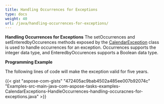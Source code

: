 ```yaml
---
title: Handling Occurrences for Exceptions
type: docs
weight: 40
url: /java/handling-occurrences-for-exceptions/
---
```


**Handling Occurrences for Exceptions**
The setOccurrences and setEnteredbyOccurences methods exposed by the [CalendarException](https://apireference.aspose.com/tasks/java/com.aspose.tasks/CalendarException) class is used to handle occurrences for an exception. Occurrences supports the integer data type, and EnteredbyOccurences supports a Boolean data type.

**Programming Example**

The following lines of code will make the exception valid for five years.

{{< gist "aspose-com-gists" "472405ac9bab4502a485ee007b92074c" "Examples-src-main-java-com-aspose-tasks-examples-CalendarExceptions-HandleOccurrences-handling-occuracnes-for-exceptions.java" >}}
